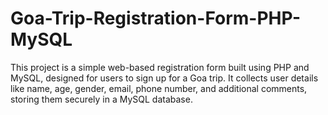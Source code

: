 # Goa-Trip-Registration-Form-PHP-MySQL
This project is a simple web-based registration form built using PHP and MySQL, designed for users to sign up for a Goa trip. It collects user details like name, age, gender, email, phone number, and additional comments, storing them securely in a MySQL database.
